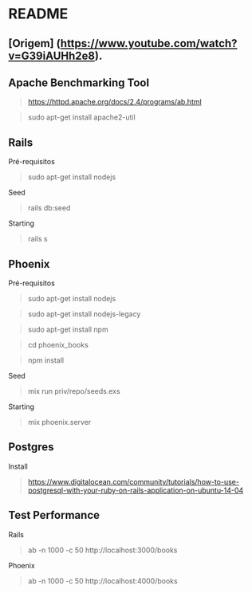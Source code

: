 README
==
[Origem] (https://www.youtube.com/watch?v=G39iAUHh2e8).
--------

Apache Benchmarking Tool
------
> https://httpd.apache.org/docs/2.4/programs/ab.html

> sudo apt-get install apache2-util

Rails
--

Pré-requisitos

> sudo apt-get install nodejs

Seed
>rails db:seed

Starting
> rails s

Phoenix
--

Pré-requisitos

> sudo apt-get install nodejs

> sudo apt-get install nodejs-legacy

> sudo apt-get install npm

> cd phoenix_books

> npm install

Seed
> mix run priv/repo/seeds.exs

Starting
> mix phoenix.server

Postgres
---
Install
> https://www.digitalocean.com/community/tutorials/how-to-use-postgresql-with-your-ruby-on-rails-application-on-ubuntu-14-04

Test Performance
--
Rails

> ab -n 1000 -c 50 http://localhost:3000/books

Phoenix
> ab -n 1000 -c 50 http://localhost:4000/books
